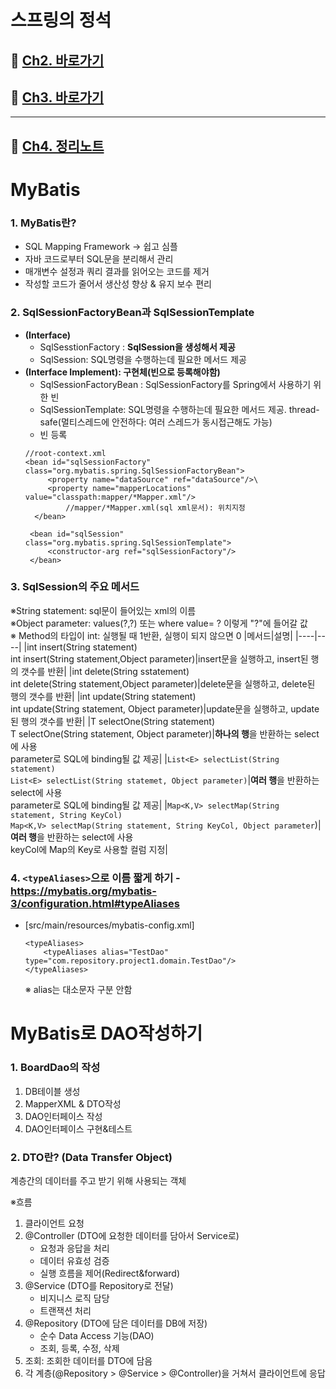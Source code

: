 # 스프링의 정석

## :pushpin: [Ch2. 바로가기](https://github.com/KhaeMiin/fastcampus)
## :pushpin: [Ch3. 바로가기](https://github.com/KhaeMiin/fastcampus2)

---
## :pushpin: [Ch4. 정리노트](https://github.com/KhaeMiin/fastcampus3/tree/master/ch4#mybatis)
# MyBatis

### 1. MyBatis란?
- SQL Mapping Framework → 쉽고 심플
- 자바 코드로부터 SQL문을 분리해서 관리
- 매개변수 설정과 쿼리 결과를 읽어오는 코드를 제거
- 작성할 코드가 줄어서 생산성 향상 & 유지 보수 편리

### 2. SqlSessionFactoryBean과 SqlSessionTemplate
- **(Interface)**
	- SqlSesstionFactory : **SqlSession을 생성해서 제공**
	- SqlSession: SQL명령을 수행하는데 필요한 메서드 제공
- **(Interface Implement): 구현체(빈으로 등록해야함)**
	- SqlSessionFactoryBean : SqlSessionFactory를 Spring에서 사용하기 위한 빈
	- SqlSessionTemplate: SQL명령을 수행하는데 필요한 메서드 제공. thread-safe(멀티스레드에 안전하다: 여러 스레드가 동시접근해도 가능)
	- 빈 등록
	```
	//root-context.xml
	<bean id="sqlSessionFactory" class="org.mybatis.spring.SqlSessionFactoryBean">  
		 <property name="dataSource" ref="dataSource"/>\
		 <property name="mapperLocations" value="classpath:mapper/*Mapper.xml"/>
			 //mapper/*Mapper.xml(sql xml문서): 위치지정
	  </bean>  
	  
	 <bean id="sqlSession" class="org.mybatis.spring.SqlSessionTemplate">  
		 <constructor-arg ref="sqlSessionFactory"/>  
	 </bean>
	```

### 3. SqlSession의 주요 메서드
※String statement: sql문이 들어있는 xml의 이름<br>
※Object parameter: values(?,?) 또는 where value= ? 이렇게 "?"에 들어갈 값<br>
※ Method의 타입이 int: 실행될 때 1반환, 실행이 되지 않으면 0
|메서드|설명|
|----|----|
|int insert(String statement)<br>int insert(String statement,Object parameter)|insert문을 실행하고, insert된 행의 갯수를 반환|
|int delete(String sstatement)<br>int delete(String statement,Object parameter)|delete문을 실행하고, delete된 행의 갯수를 반환|
|int update(String statement)<br>int update(String statement, Object parameter)|update문을 실행하고, update된 행의 갯수를 반환|
|T selectOne(String statement)<br>T selectOne(String statement, Object parameter)|**하나의 행**을 반환하는 select에 사용<br>parameter로 SQL에 binding될 값 제공|
|```List<E> selectList(String statement)```<br>```List<E> selectList(String statemet, Object parameter)```|**여러 행**을 반환하는 select에 사용<br>parameter로 SQL에 binding될 값 제공|
|```Map<K,V> selectMap(String statement, String KeyCol)``` <br>```Map<K,V> selectMap(String statement, String KeyCol, Object parameter```)|**여러 행**을 반환하는 select에 사용<br>keyCol에 Map의 Key로 사용할 컬럼 지정|

### 4. ```<typeAliases>```으로 이름 짧게 하기 - https://mybatis.org/mybatis-3/configuration.html#typeAliases

- [src/main/resources/mybatis-config.xml]
	```
	<typeAliases>
		<typeAliases alias="TestDao" type="com.repository.project1.domain.TestDao"/>
	</typeAliases>	
	```
	※ alias는 대소문자 구분 안함<br>
	
# MyBatis로 DAO작성하기

### 1. BoardDao의 작성
1. DB테이블 생성
2. MapperXML & DTO작성
3. DAO인터페이스 작성
4. DAO인터페이스 구현&테스트

### 2. DTO란? (Data Transfer Object)
계층간의 데이터를 주고 받기 위해 사용되는 객체

※흐름<br>
1. 클라이언트 요청 
2. @Controller (DTO에 요청한 데이터를 담아서 Service로)
	- 요청과 응답을 처리
	- 데이터 유효성 검증
	- 실행 흐름을 제어(Redirect&forward) 
3. @Service (DTO를 Repository로 전달)
	- 비지니스 로직 담당
	- 트랜잭션 처리
4. @Repository (DTO에 담은 데이터를 DB에 저장)
	- 순수 Data Access 기능(DAO)
	- 조회, 등록, 수정, 삭제
5. 조회: 조회한 데이터를 DTO에 담음
6. 각 계층(@Repository > @Service > @Controller)을 거쳐서 클라이언트에 응답

